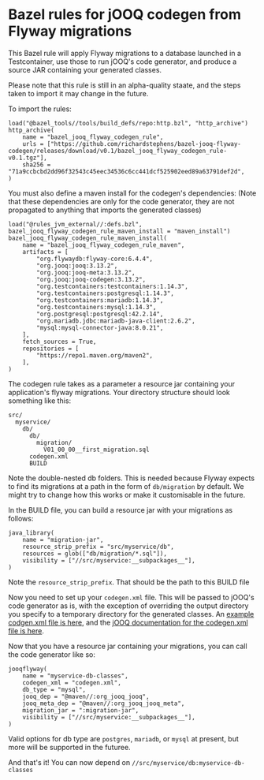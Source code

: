 Bazel rules for jOOQ codegen from Flyway migrations
===================================================

This Bazel rule will apply Flyway migrations to a database
launched in a Testcontainer, use those to run jOOQ's code
generator, and produce a source JAR containing your generated
classes.

Please note that this rule is still in an alpha-quality staate,
and the steps taken to import it may change in the future.

To import the rules:

    load("@bazel_tools//tools/build_defs/repo:http.bzl", "http_archive")
    http_archive(
        name = "bazel_jooq_flyway_codegen_rule",
        urls = ["https://github.com/richardstephens/bazel-jooq-flyway-codegen/releases/download/v0.1/bazel_jooq_flyway_codegen_rule-v0.1.tgz"],
        sha256 = "71a9ccbcbd2dd96f32543c45eec34536c6cc441dcf525902eed89a63791def2d",
    )

You must also define a maven install for the codegen's dependencies:
(Note that these dependencies are only for the code generator, they are not
propagated to anything that imports the generated classes)

    load("@rules_jvm_external//:defs.bzl", bazel_jooq_flyway_codegen_rule_maven_install = "maven_install")
    bazel_jooq_flyway_codegen_rule_maven_install(
        name = "bazel_jooq_flyway_codegen_rule_maven",
        artifacts = [
            "org.flywaydb:flyway-core:6.4.4",
            "org.jooq:jooq:3.13.2",
            "org.jooq:jooq-meta:3.13.2",
            "org.jooq:jooq-codegen:3.13.2",
            "org.testcontainers:testcontainers:1.14.3",
            "org.testcontainers:postgresql:1.14.3",
            "org.testcontainers:mariadb:1.14.3",
            "org.testcontainers:mysql:1.14.3",
            "org.postgresql:postgresql:42.2.14",
            "org.mariadb.jdbc:mariadb-java-client:2.6.2",
            "mysql:mysql-connector-java:8.0.21",
        ],
        fetch_sources = True,
        repositories = [
            "https://repo1.maven.org/maven2",
        ],
    )

The codegen rule takes as a parameter a resource jar containing your
application's flyway migrations. Your directory structure should look
something like this:

    src/
      myservice/
        db/
          db/
            migration/
              V01_00_00__first_migration.sql
          codegen.xml
          BUILD

Note the double-nested db folders. This is needed because Flyway expects to find its migrations at
a path in the form of `db/migration` by default. We might try to change how this works 
or make it customisable in the future.
 
In the BUILD file, you can build a resource jar with your migrations as follows:
    
    java_library(
        name = "migration-jar",
        resource_strip_prefix = "src/myservice/db",
        resources = glob(["db/migration/*.sql"]),
        visibility = ["//src/myservice:__subpackages__"],
    )

Note the `resource_strip_prefix`. That should be the path to this BUILD file

Now you need to set up your `codegen.xml` file. This will be passed to jOOQ's code
generator as is, with the exception of overriding the output directory you specify
to a temporary directory for the generated classes. An [example codgen.xml file is here](./examples/northwind/db/codegen.xml),
and the [jOOQ documentation for the codegen.xml file is here](https://www.jooq.org/doc/latest/manual/code-generation/codegen-configuration/). 

Now that you have a resource jar containing your migrations, you can call the
code generator like so:

    jooqflyway(
        name = "myservice-db-classes",
        codegen_xml = "codegen.xml",
        db_type = "mysql",
        jooq_dep = "@maven//:org_jooq_jooq",
        jooq_meta_dep = "@maven//:org_jooq_jooq_meta",
        migration_jar = ":migration-jar",
        visibility = ["//src/myservice:__subpackages__"],
    )

Valid options for db type are `postgres`, `mariadb`, or `mysql` at present, but more
will be supported in the futuree.

And that's it! You can now depend on `//src/myservice/db:myservice-db-classes`
